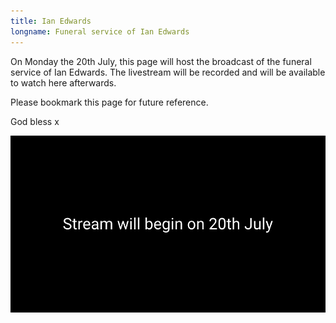```yaml
---
title: Ian Edwards
longname: Funeral service of Ian Edwards
---
```


On Monday the 20th July, this page will host the broadcast of the funeral service of Ian Edwards. The livestream will be recorded and will be available to watch here afterwards.

Please bookmark this page for future reference.

God bless x

![The stream will begin on 20th July](/photo/stream-20th-july.png)
